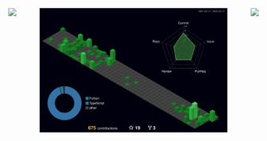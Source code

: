 <div>
  <img align="right" src="https://github-readme-stats.vercel.app/api?username=GDWR&show_icons=true&theme=gruvbox">
  <img align="left" src="https://github-readme-stats.vercel.app/api/top-langs/?username=GDWR&theme=gruvbox">
</div>

<div align="center">
  <img src="https://github.com/GDWR/GDWR/blob/main/profile-3d-contrib/profile-night-green.svg" width="75%">
</div>
